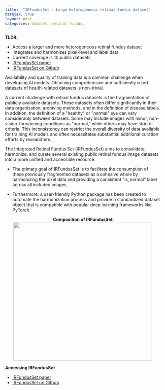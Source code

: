 ```yaml
---
title:  "IRFundusSet - Large heterogeneous retinal fundus dataset"
mathjax: true
layout: post
categories: dataset, retinal fundus, 
---
```


**TLDR;**
- Access a larger and more heterogeneous retinal fundus dataset
- Integrates and harmonizes pixel-level and label data 
- Current coverage is 10 public datasets 
- <a href="https://arxiv.org/abs/2402.11488" target="_blank"> IRFundusSet paper</a>
- <a href="https://github.com/bilha-analytics/IRFundusSet" target="_blank">  IRFundusSet on Github </a> 


Availability and quality of training data is a common challenge when developing AI models.  Obtaining comprehensive and sufficiently sized datasets of health-related datasets is non-trivial.

A current challenge with retinal fundus datasets is the fragmentation of publicly available datasets. These datasets often differ significantly in their data organization, archiving methods, and in the definition of disease labels. In addition, the definition of a "healthy" or "normal" eye can vary considerably between datasets. Some may include images with minor, non-vision-threatening conditions as "normal," while others may have stricter criteria. This inconsistency can restrict the overall diversity of data available for training AI models and often necessitates substantial additional curation efforts by researchers. 


The Integrated Retinal Fundus Set (IRFundusSet) aims to consolidate, harmonize, and curate several existing public retinal fundus image datasets into a more unified and accessible resource. 

- The primary goal of IRFundusSet is to facilitate the consumption of these previously fragmented datasets as a cohesive whole by harmonizing the pixel data and providing a consistent "is_normal" label across all included images. 

- Furthermore, a user-friendly Python package has been created to automate the harmonization process and provide a standardized dataset object that is compatible with popular deep learning frameworks like PyTorch.

<p align='center'><b> Composition of IRFundusSet</b>
    <a href="https://arxiv.org/abs/2402.11488" target="_blank"> 
    <img src='https://github.com/bilha-analytics/ncov_bot_app/blob/master/rfp_result-irfunduset.png?raw=true' width='450'> </a>
</p> 


**Accessing IRFundusSet** 
- <a href="https://arxiv.org/abs/2402.11488" target="_blank"> IRFundusSet paper</a>
- <a href="https://github.com/bilha-analytics/IRFundusSet" target="_blank">  IRFundusSet on Github </a> 
